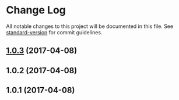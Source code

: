 # Change Log

All notable changes to this project will be documented in this file. See [standard-version](https://github.com/conventional-changelog/standard-version) for commit guidelines.

<a name="1.0.3"></a>
## [1.0.3](https://github.com/chrisdickinson/iterables-all/compare/v1.0.2...v1.0.3) (2017-04-08)



<a name="1.0.2"></a>
## 1.0.2 (2017-04-08)



<a name="1.0.1"></a>
## 1.0.1 (2017-04-08)
